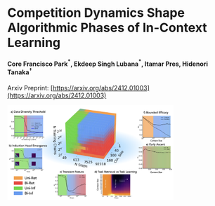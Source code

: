 # Competition Dynamics Shape Algorithmic Phases of In-Context Learning

#### Core Francisco Park$^*$, Ekdeep Singh Lubana$^*$, Itamar Pres, Hidenori Tanaka$^\dagger$

Arxiv Preprint: [https://arxiv.org/abs/2412.01003](https://arxiv.org/abs/2412.01003)

<img src="assets/phases.png" alt="Algorithmic Phases of ICL" width="75%">


